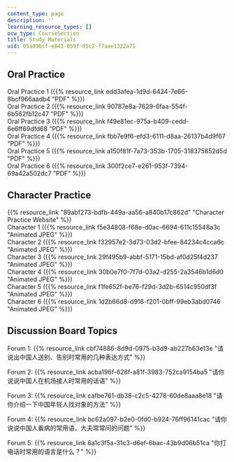 ```yaml
---
content_type: page
description: ''
learning_resource_types: []
ocw_type: CourseSection
title: Study Materials
uid: 05a896cf-e841-059f-05c2-f7aae1322a71
---
```


Oral Practice
-------------

Oral Practice 1 ({{% resource_link edd3afea-1d9d-6424-7e66-8bcf966aadb4 "PDF" %}})  
Oral Practice 2 ({{% resource_link 90787e8a-7629-6faa-554f-6b562fb12c47 "PDF" %}})  
Oral Practice 3 ({{% resource_link f49e81ec-975a-b409-cedd-6e6ff69dfd68 "PDF" %}})  
Oral Practice 4 ({{% resource_link fbb7e9f6-efd3-6111-d8aa-26137b4d9f67 "PDF" %}})  
Oral Practice 5 ({{% resource_link a150f81f-7a73-353b-1705-318375852d5d "PDF" %}})  
Oral Practice 6 ({{% resource_link 300f2ce7-e261-953f-7394-69a42a502dc7 "PDF" %}})

Character Practice
------------------

{{% resource_link "89abf273-bdfb-449a-aa56-a840b17c862d" "Character Practice Website" %}}  
Character 1 ({{% resource_link f5e34808-f68e-d0ac-6694-611c15548a3c "Animated JPEG" %}})  
Character 2 ({{% resource_link f32957e2-3d73-03d2-bfee-84234c4cca6c "Animated JPEG" %}})  
Character 3 ({{% resource_link 29f495b9-abbf-5171-15bd-af0d25f4d237 "Animated JPEG" %}})  
Character 4 ({{% resource_link 30b0e7f0-7f7d-03a2-d255-2a3546b1d6d0 "Animated JPEG" %}})  
Character 5 ({{% resource_link f1fe652f-be76-f29d-3d2b-6514c950df3f "Animated JPEG" %}})  
Character 6 ({{% resource_link 1d2b66d8-d916-f201-0bff-99eb3abd0746 "Animated JPEG" %}})

Discussion Board Topics
-----------------------

Forum 1: {{% resource_link cbf74886-8d9d-0975-b3d9-ab227b63e13e "请说出中国人送别、告别时常用的几种表达方式" %}}

Forum 2: {{% resource_link acba196f-626f-a81f-3983-752ca9154ba5 "请你说说中国人在机场接人时常用的话语" %}}

Forum 3: {{% resource_link cafbe761-db38-c2c5-4278-60de8aaa8e18 "请你介绍一下中国年轻人找对象的方法" %}}

Forum 4: {{% resource_link bc62a097-b2e0-0fd0-b924-76ff96141cac "请你说说中国人看病的常用语，大夫常常问的问题" %}}

Forum 5: {{% resource_link 6a1c3f5a-31c3-d6ef-6bac-43b9d06b51ca "你打电话时常用的语言是什么？" %}}